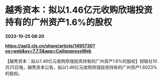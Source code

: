 # 越秀资本：拟以1.46亿元收购欣瑞投资持有的广州资产1.6%的股权

**2023-10-25 08:20**

**https://api3.cls.cn/share/article/1495730?os=web&sv=7.7.5&app=CailianpressWeb**

【越秀资本：拟以1.46亿元收购欣瑞投资持有的广州资产1.6%的股权】财联社10月25日电，越秀资本公告，拟以1.46亿元收购欣瑞投资持有的广州资产1.6023%的股权。
